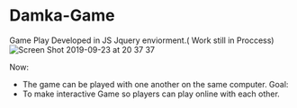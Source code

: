 # Damka-Game
Game Play Developed in JS Jquery enviorment.( Work still in Proccess)
![Screen Shot 2019-09-23 at 20 37 37](https://user-images.githubusercontent.com/21170255/65448917-90334e00-de42-11e9-88e9-61c114330b37.jpg)

Now: 
  - The game can be played with one another on the same computer.
Goal:
  - To make interactive Game so players can play online with each other.
